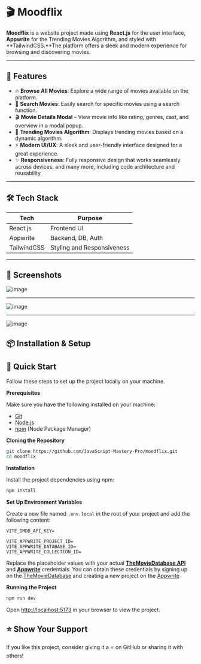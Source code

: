 # 🎬 Moodflix

**Moodflix** is a website project made using **React.js** for the user interface, **Appwrite** for the Trending Movies Algorithm, and styled with **TailwindCSS.**The platform offers a sleek and modern experience for browsing and discovering movies.

---

## 🔋 Features

- 🔥 **Browse All Movies**: Explore a wide range of movies available on the platform.
- 💅 **Search Movies**: Easily search for specific movies using a search function.
- 🎬 **Movie Details Modal** – View movie info like rating, genres, cast, and overview in a modal popup.
- 🎯 **Trending Movies Algorithm**: Displays trending movies based on a dynamic algorithm.
- ⚡ **Modern UI/UX**: A sleek and user-friendly interface designed for a great experience.
- ✨ **Responsiveness**: Fully responsive design that works seamlessly across devices.
       and many more, including code architecture and reusability
---

## 🛠️ Tech Stack

| Tech        | Purpose                  |
|-------------|--------------------------|
| React.js    | Frontend UI              |
| Appwrite    | Backend, DB, Auth        |
| TailwindCSS | Styling and Responsiveness |


---

## 📸 Screenshots

![image](https://github.com/user-attachments/assets/73be9ddc-7494-4d3b-a29e-0c5e7b8cebd7)

---
![image](https://github.com/user-attachments/assets/c522718b-b86b-4186-953f-3ae8706523db)


---
![image](https://github.com/user-attachments/assets/4f045643-19d9-4b84-893c-828aed99540c)


## 📦 Installation & Setup

## <a name="quick-start">🤸 Quick Start</a>

Follow these steps to set up the project locally on your machine.

**Prerequisites**

Make sure you have the following installed on your machine:

- [Git](https://git-scm.com/)
- [Node.js](https://nodejs.org/en)
- [npm](https://www.npmjs.com/) (Node Package Manager)

**Cloning the Repository**

```bash
git clone https://github.com/JavaScript-Mastery-Pro/moodflix.git
cd moodflix
```

**Installation**

Install the project dependencies using npm:

```bash
npm install
```

**Set Up Environment Variables**

Create a new file named `.env.local` in the root of your project and add the following content:

```env
VITE_IMDB_API_KEY=

VITE_APPWRITE_PROJECT_ID=
VITE_APPWRITE_DATABASE_ID=
VITE_APPWRITE_COLLECTION_ID=
```

Replace the placeholder values with your actual **[TheMovieDatabase API](https://developer.themoviedb.org/reference/intro/getting-started)** and **[Appwrite](https://apwr.dev/JSM050)** credentials. You can obtain these credentials by signing up on the [TheMovieDatabase](https://developer.themoviedb.org/reference/intro/getting-started) and creating a new project on the [Appwrite](https://apwr.dev/JSM050)

**Running the Project**

```bash
npm run dev
```

Open [http://localhost:5173](http://localhost:5173) in your browser to view the project.

## ⭐️ Show Your Support
If you like this project, consider giving it a ⭐️ on GitHub or sharing it with others!
